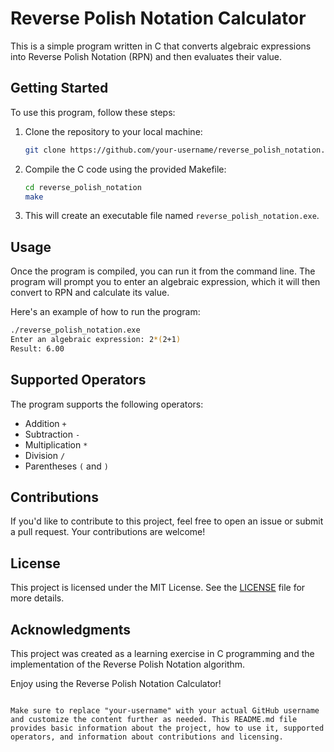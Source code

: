 # Reverse Polish Notation Calculator

This is a simple program written in C that converts algebraic expressions into Reverse Polish Notation (RPN) and then evaluates their value.

## Getting Started

To use this program, follow these steps:

1. Clone the repository to your local machine:

   ```sh
   git clone https://github.com/your-username/reverse_polish_notation.git
   ```

2. Compile the C code using the provided Makefile:

   ```sh
   cd reverse_polish_notation
   make
   ```

3. This will create an executable file named `reverse_polish_notation.exe`.

## Usage

Once the program is compiled, you can run it from the command line. The program will prompt you to enter an algebraic expression, which it will then convert to RPN and calculate its value.

Here's an example of how to run the program:

```sh
./reverse_polish_notation.exe
Enter an algebraic expression: 2*(2+1)
Result: 6.00
```

## Supported Operators

The program supports the following operators:
- Addition `+`
- Subtraction `-`
- Multiplication `*`
- Division `/`
- Parentheses `(` and `)`

## Contributions

If you'd like to contribute to this project, feel free to open an issue or submit a pull request. Your contributions are welcome!

## License

This project is licensed under the MIT License. See the [LICENSE](LICENSE) file for more details.

## Acknowledgments

This project was created as a learning exercise in C programming and the implementation of the Reverse Polish Notation algorithm.

Enjoy using the Reverse Polish Notation Calculator!
```

Make sure to replace "your-username" with your actual GitHub username and customize the content further as needed. This README.md file provides basic information about the project, how to use it, supported operators, and information about contributions and licensing.
